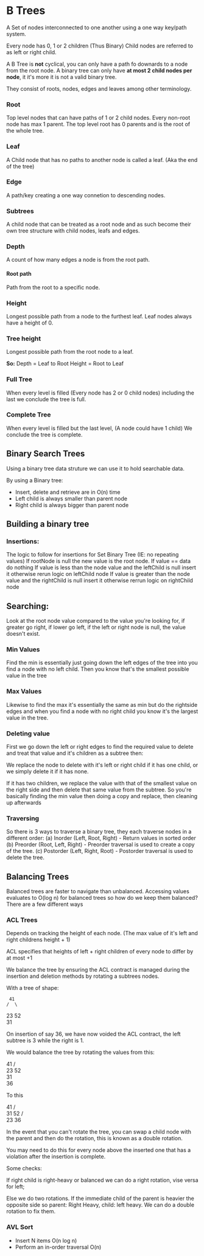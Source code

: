 # B Trees

A Set of nodes interconnected to one another using a one way key/path system.

Every node has 0, 1 or 2 children (Thus Binary)
Child nodes are referred to as left or right child.

A B Tree is **not** cyclical, you can only have a path fo downards to a node from the root node.
A binary tree can only have **at most 2 child nodes per node**, it it's more it is not a valid binary tree.

They consist of roots, nodes, edges and leaves among other terminology.

### Root

Top level nodes that can have paths of 1 or 2 child nodes. Every non-root node has max 1 parent. The top level root has 0 parents and is the root of the whole tree.

### Leaf

A Child node that has no paths to another node is called a leaf. (Aka the end of the tree)

### Edge

A path/key creating a one way connetion to descending nodes.

### Subtrees

A child node that can be treated as a root node and as such become their own tree structure with child nodes, leafs and edges.

### Depth

A count of how many edges a node is from the root path.

#### Root path

Path from the root to a specific node.

### Height

Longest possible path from a node to the furthest leaf. Leaf nodes always have a height of 0.

### Tree height

Longest possible path from the root node to a leaf.

**So:**
Depth = Leaf to Root
Height = Root to Leaf

### Full Tree

When every level is filled (Every node has 2 or 0 child nodes) including the last we conclude the tree is full.

### Complete Tree

When every level is filled but the last level, (A node could have 1 child) We conclude the tree is complete.

## Binary Search Trees

Using a binary tree data struture we can use it to hold searchable data.

By using a Binary tree:

- Insert, delete and retrieve are in O(n) time
- Left child is always smaller than parent node
- Right child is always bigger than parent node

## Building a binary tree

### Insertions:

The logic to follow for insertions for Set Binary Tree (IE: no repeating values)
If rootNode is null the new value is the root node.
If value == data do nothing
If value is less than the node value and the leftChild is null insert it otherwise rerun logic on leftChild node
If value is greater than the node value and the rightChild is null insert it otherwise rerrun logic on rightChild node

## Searching:

Look at the root node value compared to the value you're looking for, if greater go right, if lower go left, if the left or right node is null, the value doesn't exist.

### Min Values

Find the min is essentially just going down the left edges of the tree into you find a node with no left child.
Then you know that's the smallest possible value in the tree

### Max Values

Likewise to find the max it's essentially the same as min but do the rightside edges and when you find a node with no right child you know it's the largest value in the tree.

### Deleting value

First we go down the left or right edges to find the required value to delete and treat that value and it's children as a subtree then:

We replace the node to delete with it's left or right child if it has one child, or we simply delete it if it has none.

If it has two children, we replace the value with that of the smallest value on the right side and then delete that same value from the subtree. So you're basically finding the min value then doing a copy and replace, then cleaning up afterwards

### Traversing

So there is 3 ways to traverse a binary tree, they each traverse nodes in a different order:
(a) Inorder (Left, Root, Right) - Return values in sorted order
(b) Preorder (Root, Left, Right) - Preorder traversal is used to create a copy of the tree.
(c) Postorder (Left, Right, Root) - Postorder traversal is used to delete the tree.

## Balancing Trees

Balanced trees are faster to navigate than unbalanced. Accessing values evaluates to O(log n) for balanced trees so how do we keep them balanced?
There are a few different ways

### ACL Trees

Depends on tracking the height of each node. (The max value of it's left and right childrens height + 1)

ACL specifies that heights of left + right children of every node to differ by at most +1

We balance the tree by ensuring the ACL contract is managed during the insertion and deletion methods by rotating a subtrees nodes.

With a tree of shape:

     41
    /  \

23 52
\
 31

On insertion of say 36, we have now voided the ACL contract, the left subtree is 3 while the right is 1.

We would balance the tree by rotating the values from this:

41
/ \
23 52
\
 31
\
 36

To this

41
/ \
31 52
/ \
23 36

In the event that you can't rotate the tree, you can swap a child node with the parent and then do the rotation, this is known as a double rotation.

You may need to do this for every node above the inserted one that has a violation after the insertion is complete.

Some checks:

If right child is right-heavy or balanced we can do a right rotation, vise versa for left;

Else we do two rotations. If the immediate child of the parent is heavier the opposite side so parent: Right Heavy, child: left heavy. We can do a double rotation to fix them.

### AVL Sort

- Insert N items O(n log n)
- Perform an in-order traversal O(n)
